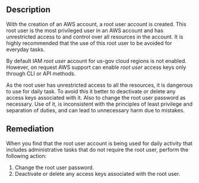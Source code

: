 ## Description

With the creation of an AWS account, a root user account is created. This root user is the most privileged user in an AWS account and has unrestricted access to and control over all resources in the account. It is highly recommended that the use of this root user to be avoided for everyday tasks.

By default IAM *root user* account for us-gov cloud regions is not enabled. However, on request AWS support can enable *root user* access keys only through CLI or API methods.

As the root user has unrestricted access to all the resources, it is dangerous to use for daily task. To avoid this it better to deactivate or delete any access keys associated with it. Also to change the root user password as necessary. Use of it, is inconsistent with the principles of least privilege and separation of duties, and can lead to unnecessary harm due to mistakes.

## Remediation

When you find that the root user account is being used for daily activity that includes administrative tasks that do not require the root user, perform the following action:

1. Change the root user password.
2. Deactivate or delete any access keys associated with the root user.